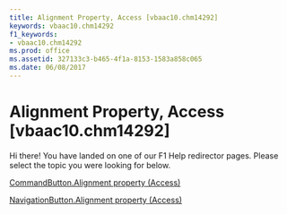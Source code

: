 ```yaml
---
title: Alignment Property, Access [vbaac10.chm14292]
keywords: vbaac10.chm14292
f1_keywords:
- vbaac10.chm14292
ms.prod: office
ms.assetid: 327133c3-b465-4f1a-8153-1583a858c065
ms.date: 06/08/2017
---
```



# Alignment Property, Access [vbaac10.chm14292]

Hi there! You have landed on one of our F1 Help redirector pages. Please select the topic you were looking for below.

[CommandButton.Alignment property (Access)](http://msdn.microsoft.com/library/b0081eea-1149-d173-646a-0800aa558415%28Office.15%29.aspx)

[NavigationButton.Alignment property (Access)](http://msdn.microsoft.com/library/1104aa67-38dc-d7b2-3b9a-9e31e11744cc%28Office.15%29.aspx)


